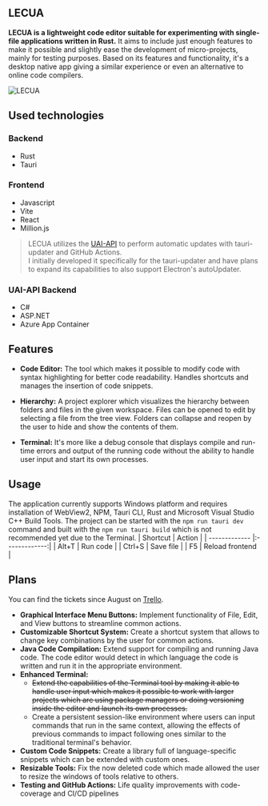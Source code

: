 ## LECUA
**LECUA is a lightweight code editor suitable for experimenting with single-file applications written in Rust.** It aims to include just enough features to make it possible and slightly ease the development of micro-projects, mainly for testing purposes. Based on its features and functionality, it's a desktop native app giving a similar experience or even an alternative to online code compilers.

![LECUA](https://i.imgur.com/P7hze84.png)

## Used technologies
### Backend
* Rust
* Tauri
### Frontend
* Javascript
* Vite
* React
* Million.js
> LECUA utilizes the [UAI-API](https://github.com/Kieferer/UAIAPI) to perform automatic updates with tauri-updater and GitHub Actions.<br/>
> I initially developed it specifically for the tauri-updater and have plans to expand its capabilities to also support Electron's autoUpdater.
### UAI-API Backend
* C#
* ASP.NET
* Azure App Container

## Features
* **Code Editor:** The tool which makes it possible to modify code with syntax highlighting for better code readability. Handles shortcuts and manages the insertion of code snippets.

* **Hierarchy:** A project explorer which visualizes the hierarchy between folders and files in the given workspace. Files can be opened to edit by selecting a file from the tree view. Folders can collapse and reopen by the user to hide and show the contents of them.

* **Terminal:** It's more like a debug console that displays compile and run-time errors and output of the running code without the ability to handle user input and start its own processes.
## Usage
The application currently supports Windows platform and requires installation of WebView2, NPM, Tauri CLI, Rust and Microsoft Visual Studio C++ Build Tools.
The project can be started with the ```npm run tauri dev``` command and built with the ```npm run tauri build``` which is not recommended yet due to the Terminal.
| Shortcut | Action |
| ------------- |:-------------:|
| Alt+T | Run code |
| Ctrl+S | Save file |
| F5 | Reload frontend |
## Plans
You can find the tickets since August on [Trello](https://trello.com/invite/b/Ldn05Yre/ATTIaf22268a7218b7ad2540dc975b7b4ff57AA8EECB/lecua).
* **Graphical Interface Menu Buttons:** Implement functionality of File, Edit, and View buttons to streamline common actions.
* **Customizable Shortcut System:** Create a shortcut system that allows to change key combinations by the user for common actions.
* **Java Code Compilation:** Extend support for compiling and running Java code. The code editor would detect in which language the code is written and run it in the appropriate environment.
* **Enhanced Terminal:**
  * ~~Extend the capabilities of the Terminal tool by making it able to handle user input which makes it possible to work with larger projects which are using package managers or doing versioning inside the editor and launch its own processes.~~
  * Create a persistent session-like environment where users can input commands that run in the same context, allowing the effects of previous commands to impact following ones similar to the traditional terminal's behavior.
* **Custom Code Snippets:** Create a library full of language-specific snippets which can be extended with custom ones.
* **Resizable Tools:** Fix the now deleted code which made allowed the user to resize the windows of tools relative to others.
* **Testing and GitHub Actions:** Life quality improvements with code-coverage and CI/CD pipelines
